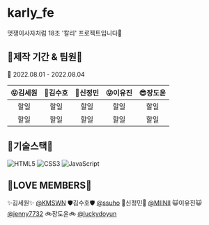 # karly_fe
멋쟁이사자처럼 18조 '칼리' 프로젝트입니다🦁

## 📅제작 기간 & 팀원💯

📅 2022.08.01 - 2022.08.04

  |😛김세원|🥰김수호|🤩신정민|😛이유진|😎장도윤
  |:--:|:--:|:--:|:--:|:--:|
  |할일|할일|할일|할일|할일|
  |할일|할일|할일|할일|할일|  
  
## 🧠기술스택🧠
![HTML5](https://img.shields.io/badge/html5-%23E34F26.svg?style=for-the-badge&logo=html5&logoColor=white)
![CSS3](https://img.shields.io/badge/css3-%231572B6.svg?style=for-the-badge&logo=css3&logoColor=white)
![JavaScript](https://img.shields.io/badge/javascript-%23323330.svg?style=for-the-badge&logo=javascript&logoColor=%23F7DF1E)

## 💞LOVE MEMBERS💞 
✨김세원✨	[@KMSWN](https://github.com/KMSWN)
🛡김수호🛡	[@ssuho](https://github.com/ssuho)
🌊신정민🌊 [@MIINII](https://github.com/MIINII)
😺이유진😺	[@jenny7732](https://github.com/jenny7732)
🚲장도윤🚲	[@luckydoyun](https://github.com/luckydoyun)
